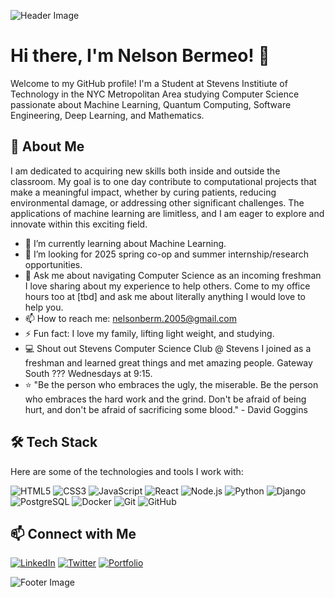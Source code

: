 ![Header Image]([https://via.placeholder.com/1200x300.png?text=Header+Image](https://www.stevens.edu/_next/image?url=https%3A%2F%2Fdownloads.ctfassets.net%2Fmviowpldu823%2F5xAwOISiMuAcUmAsMdYjNG%2Fac0186e3e5221ebec664d4b5595796ce%2F2.Where_to_Give.jpg%3Fw%3D1800%26h%3D1800%26f%3Dcenter%26q%3D80%26fit%3Dfill&w=2400&q=80))

# Hi there, I'm Nelson Bermeo! 👋

Welcome to my GitHub profile! I'm a Student at Stevens Institiute of Technology in the NYC Metropolitan Area studying Computer Science passionate about Machine Learning, Quantum Computing, Software Engineering, Deep Learning, and Mathematics.

## 🚀 About Me

I am dedicated to acquiring new skills both inside and outside the classroom. My goal is to one day contribute to computational projects that make a meaningful impact, whether by curing patients, reducing environmental damage, or addressing other significant challenges. The applications of machine learning are limitless, and I am eager to explore and innovate within this exciting field.

- 🌱 I’m currently learning about Machine Learning.
- 👯 I’m looking for 2025 spring co-op and summer internship/research opportunities.
- 💬 Ask me about navigating Computer Science as an incoming freshman I love sharing about my experience to help others. Come to my office hours too at [tbd] and ask me about literally anything I would love to help you. 
- 📫 How to reach me: nelsonberm.2005@gmail.com
- ⚡ Fun fact: I love my family, lifting light weight, and studying.
- 💻 Shout out Stevens Computer Science Club @ Stevens I joined as a freshman and learned great things and met amazing people. Gateway South ??? Wednesdays at 9:15.
- ⭐ "Be the person who embraces the ugly, the miserable. Be the person who embraces the hard work and the grind. Don't be afraid of being hurt, and don't be afraid of sacrificing some blood." - David Goggins

## 🛠️ Tech Stack

Here are some of the technologies and tools I work with:

![HTML5](https://img.shields.io/badge/-HTML5-333333?style=flat&logo=html5)
![CSS3](https://img.shields.io/badge/-CSS3-333333?style=flat&logo=css3&logoColor=1572B6)
![JavaScript](https://img.shields.io/badge/-JavaScript-333333?style=flat&logo=javascript)
![React](https://img.shields.io/badge/-React-333333?style=flat&logo=react)
![Node.js](https://img.shields.io/badge/-Node.js-333333?style=flat&logo=node.js)
![Python](https://img.shields.io/badge/-Python-333333?style=flat&logo=python)
![Django](https://img.shields.io/badge/-Django-333333?style=flat&logo=django)
![PostgreSQL](https://img.shields.io/badge/-PostgreSQL-333333?style=flat&logo=postgresql)
![Docker](https://img.shields.io/badge/-Docker-333333?style=flat&logo=docker)
![Git](https://img.shields.io/badge/-Git-333333?style=flat&logo=git)
![GitHub](https://img.shields.io/badge/-GitHub-333333?style=flat&logo=github)

## 📫 Connect with Me

[![LinkedIn](https://img.shields.io/badge/-LinkedIn-333333?style=flat&logo=linkedin&logoColor=0077B5)](https://www.linkedin.com/in/your-linkedin-profile/)
[![Twitter](https://img.shields.io/badge/-Twitter-333333?style=flat&logo=twitter&logoColor=1DA1F2)](https://twitter.com/your-twitter-profile)
[![Portfolio](https://img.shields.io/badge/-Portfolio-333333?style=flat&logo=google-chrome&logoColor=white)](https://your-portfolio-url.com)

![Footer Image](https://via.placeholder.com/1200x100.png?text=Footer+Image)

